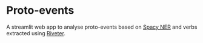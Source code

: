 # Proto-events

A streamlit web app to analyse proto-events based on [Spacy NER](https://spacy.io/universe/project/video-spacys-ner-model-alt) and verbs extracted using 
[Riveter](https://github.com/maartensap/riveter-nlp).
